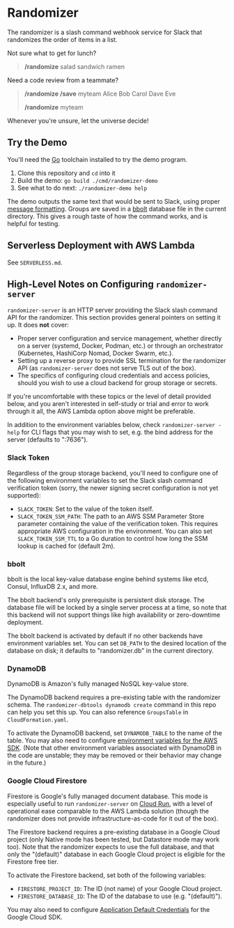 # Randomizer

The randomizer is a slash command webhook service for Slack that randomizes the
order of items in a list.

Not sure what to get for lunch?

> **/randomize** salad sandwich ramen

Need a code review from a teammate?

> **/randomize /save** myteam Alice Bob Carol Dave Eve
>
> **/randomize** myteam

Whenever you're unsure, let the universe decide!

## Try the Demo

You'll need the [Go][go] toolchain installed to try the demo program.

1. Clone this repository and `cd` into it
1. Build the demo: `go build ./cmd/randomizer-demo`
1. See what to do next: `./randomizer-demo help`

The demo outputs the same text that would be sent to Slack, using proper
[message formatting][format]. Groups are saved in a [bbolt][bbolt] database
file in the current directory. This gives a rough taste of how the command
works, and is helpful for testing.

[go]: https://golang.org/
[format]: https://api.slack.com/docs/message-formatting
[bbolt]: https://go.etcd.io/bbolt

## Serverless Deployment with AWS Lambda

See `SERVERLESS.md`.

## High-Level Notes on Configuring `randomizer-server`

`randomizer-server` is an HTTP server providing the Slack slash command API for
the randomizer. This section provides general pointers on setting it up. It
does **not** cover:

- Proper server configuration and service management, whether directly on a
  server (systemd, Docker, Podman, etc.) or through an orchestrator
  (Kubernetes, HashiCorp Nomad, Docker Swarm, etc.).
- Setting up a reverse proxy to provide SSL termination for the randomizer API
  (as `randomizer-server` does not serve TLS out of the box).
- The specifics of configuring cloud credentials and access policies, should
  you wish to use a cloud backend for group storage or secrets.

If you're uncomfortable with these topics or the level of detail provided
below, and you aren't interested in self-study or trial and error to work
through it all, the AWS Lambda option above might be preferable.

In addition to the environment variables below, check `randomizer-server -help`
for CLI flags that you may wish to set, e.g. the bind address for the server
(defaults to ":7636").

### Slack Token

Regardless of the group storage backend, you'll need to configure one of the
following environment variables to set the Slack slash command verification
token (sorry, the newer signing secret configuration is not yet supported):

- `SLACK_TOKEN`: Set to the value of the token itself.
- `SLACK_TOKEN_SSM_PATH`: The path to an AWS SSM Parameter Store parameter
  containing the value of the verification token. This requires appropriate AWS
  configuration in the environment. You can also set `SLACK_TOKEN_SSM_TTL` to a
  Go duration to control how long the SSM lookup is cached for (default 2m).

### bbolt

bbolt is the local key-value database engine behind systems like etcd, Consul,
InfluxDB 2.x, and more.

The bbolt backend's only prerequisite is persistent disk storage. The database
file will be locked by a single server process at a time, so note that this
backend will not support things like high availability or zero-downtime
deployment.

The bbolt backend is activated by default if no other backends have environment
variables set. You can set `DB_PATH` to the desired location of the database on
disk; it defaults to "randomizer.db" in the current directory.

### DynamoDB

DynamoDB is Amazon's fully managed NoSQL key-value store.

The DynamoDB backend requires a pre-existing table with the randomizer schema.
The `randomizer-dbtools dynamodb create` command in this repo can help you set
this up. You can also reference `GroupsTable` in `CloudFormation.yaml`.

To activate the DynamoDB backend, set `DYNAMODB_TABLE` to the name of the
table. You may also need to configure [environment variables for the AWS
SDK][AWS vars]. (Note that other environment variables associated with DynamoDB
in the code are unstable; they may be removed or their behavior may change in
the future.)

### Google Cloud Firestore

Firestore is Google's fully managed document database. This mode is especially
useful to run `randomizer-server` on [Cloud Run][Cloud Run], with a level of
operational ease comparable to the AWS Lambda solution (though the randomizer
does not provide infrastructure-as-code for it out of the box).

The Firestore backend requires a pre-existing database in a Google Cloud
project (only Native mode has been tested, but Datastore mode may work too).
Note that the randomizer expects to use the full database, and that only the
"(default)" database in each Google Cloud project is eligible for the Firestore
free tier.

To activate the Firestore backend, set both of the following variables:

- `FIRESTORE_PROJECT_ID`: The ID (not name) of your Google Cloud project.
- `FIRESTORE_DATABASE_ID`: The ID of the database to use (e.g. "(default)").

You may also need to configure [Application Default Credentials][ADC] for the
Google Cloud SDK.

[AWS vars]: https://docs.aws.amazon.com/cli/latest/userguide/cli-configure-envvars.html
[Cloud Run]: https://cloud.google.com/run
[ADC]: https://cloud.google.com/docs/authentication/application-default-credentials
